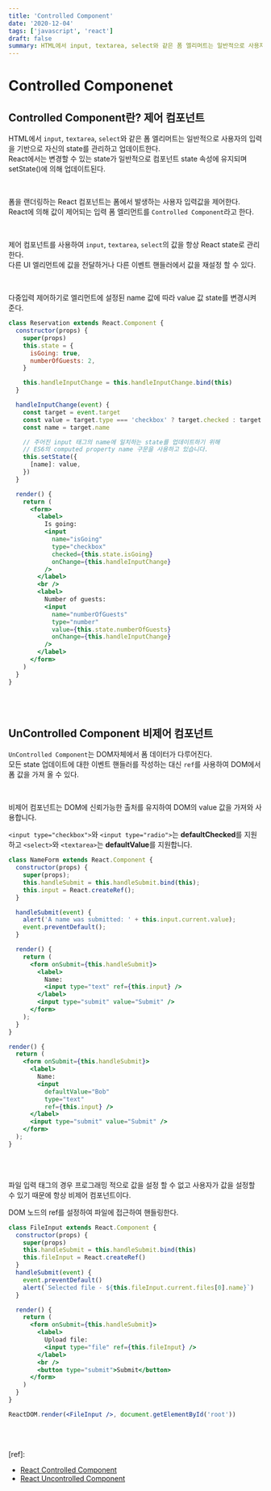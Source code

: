 ```yaml
---
title: 'Controlled Component'
date: '2020-12-04'
tags: ['javascript', 'react']
draft: false
summary: HTML에서 input, textarea, select와 같은 폼 엘리머트는 일반적으로 사용자의 입력을 기반으로 자신의 state를 관리하고 업데이트한다.
---
```


# Controlled Componenet

## Controlled Component란? 제어 컴포넌트

HTML에서 `input`, `textarea`, `select`와 같은 폼 엘리머트는 일반적으로 사용자의 입력을 기반으로 자신의 state를 관리하고 업데이트한다. <br />
React에서는 변경할 수 있는 state가 일반적으로 컴포넌트 state 속성에 유지되며 setState()에 의해 업데이트된다. <br />

<br />

폼을 랜더링하는 React 컴포넌트는 폼에서 발생하는 사용자 입력값을 제어한다. <br />
React에 의해 값이 제어되는 입력 폼 엘리먼트를 `Controlled Component`라고 한다. <br />

<br />

제어 컴포넌트를 사용하여 `input`, `textarea`, `select`의 값을 항상 React state로 관리한다. <br />
다른 UI 엘리먼트에 값을 전달하거나 다른 이벤트 핸들러에서 값을 재설정 할 수 있다. <br />

<br />

다중입력 제어하기로 엘리먼트에 설정된 name 값에 따라 value 값 state를 변경시켜준다. <br />

```jsx
class Reservation extends React.Component {
  constructor(props) {
    super(props)
    this.state = {
      isGoing: true,
      numberOfGuests: 2,
    }

    this.handleInputChange = this.handleInputChange.bind(this)
  }

  handleInputChange(event) {
    const target = event.target
    const value = target.type === 'checkbox' ? target.checked : target.value
    const name = target.name

    // 주어진 input 태그의 name에 일치하는 state를 업데이트하기 위해
    // ES6의 computed property name 구문을 사용하고 있습니다.
    this.setState({
      [name]: value,
    })
  }

  render() {
    return (
      <form>
        <label>
          Is going:
          <input
            name="isGoing"
            type="checkbox"
            checked={this.state.isGoing}
            onChange={this.handleInputChange}
          />
        </label>
        <br />
        <label>
          Number of guests:
          <input
            name="numberOfGuests"
            type="number"
            value={this.state.numberOfGuests}
            onChange={this.handleInputChange}
          />
        </label>
      </form>
    )
  }
}
```

<br /><br />

## UnControlled Component 비제어 컴포넌트

`UnControlled Component`는 DOM자체에서 폼 데이터가 다루어진다. <br />
모든 state 업데이트에 대한 이벤트 핸들러를 작성하는 대신 `ref`를 사용하여 DOM에서 폼 값을 가져 올 수 있다. <br />

<br />

비제어 컴포넌트는 DOM에 신뢰가능한 출처를 유지하여 DOM의 value 값을 가져와 사용합니다. <br />

`<input type="checkbox">`와 `<input type="radio">`는 **defaultChecked**를 지원하고 `<select>`와 `<textarea>`는 **defaultValue**를 지원합니다.

```jsx
class NameForm extends React.Component {
  constructor(props) {
    super(props);
    this.handleSubmit = this.handleSubmit.bind(this);
    this.input = React.createRef();
  }

  handleSubmit(event) {
    alert('A name was submitted: ' + this.input.current.value);
    event.preventDefault();
  }

  render() {
    return (
      <form onSubmit={this.handleSubmit}>
        <label>
          Name:
          <input type="text" ref={this.input} />
        </label>
        <input type="submit" value="Submit" />
      </form>
    );
  }
}

render() {
  return (
    <form onSubmit={this.handleSubmit}>
      <label>
        Name:
        <input
          defaultValue="Bob"
          type="text"
          ref={this.input} />
      </label>
      <input type="submit" value="Submit" />
    </form>
  );
}
```

<br /><br />

파일 입력 태그의 경우 프로그래밍 적으로 값을 설정 할 수 없고 사용자가 값을 설정할 수 있기 때문에 항상 비제어 컴포넌트이다. <br />

DOM 노드의 ref를 설정하여 파일에 접근하여 핸들링한다. <br />

```jsx
class FileInput extends React.Component {
  constructor(props) {
    super(props)
    this.handleSubmit = this.handleSubmit.bind(this)
    this.fileInput = React.createRef()
  }
  handleSubmit(event) {
    event.preventDefault()
    alert(`Selected file - ${this.fileInput.current.files[0].name}`)
  }

  render() {
    return (
      <form onSubmit={this.handleSubmit}>
        <label>
          Upload file:
          <input type="file" ref={this.fileInput} />
        </label>
        <br />
        <button type="submit">Submit</button>
      </form>
    )
  }
}

ReactDOM.render(<FileInput />, document.getElementById('root'))
```

<br /><br />

[ref]:

- [React Controlled Component](https://ko.reactjs.org/docs/forms.html)
- [React Uncontrolled Component](https://ko.reactjs.org/docs/uncontrolled-components.html)

<br /><br /><br />
